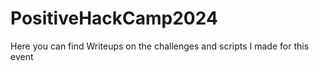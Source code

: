 # PositiveHackCamp2024
Here you can find Writeups on the challenges and scripts I made for this event
